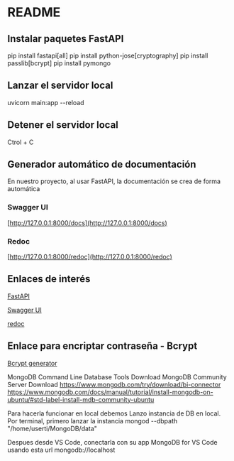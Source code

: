 # README

## Instalar paquetes FastAPI

pip install fastapi[all]
pip install python-jose[cryptography]
pip install passlib[bcrypt]
pip install pymongo

## Lanzar el servidor local

uvicorn main:app --reload

## Detener el servidor local

Ctrol + C

## Generador automático de documentación

En nuestro proyecto, al usar FastAPI, la documentación se crea de forma automática

### Swagger UI

[http://127.0.0.1:8000/docs](http://127.0.0.1:8000/docs)

### Redoc

[http://127.0.0.1:8000/redoc](http://127.0.0.1:8000/redoc)

## Enlaces de interés

[FastAPI](https://fastapi.tiangolo.com/)

[Swagger UI](https://swagger.io/tools/swagger-ui/)

[redoc](https://dev.to/williamdelaespriella/redoc-documentacion-agil-libre-de-dependencias-1jhk)

## Enlace para encriptar contraseña - Bcrypt

[Bcrypt generator](https://bcrypt-generator.com/https://bcrypt-generator.com/)


MongoDB Command Line Database Tools Download
MongoDB Community Server Download
https://www.mongodb.com/try/download/bi-connector
https://www.mongodb.com/docs/manual/tutorial/install-mongodb-on-ubuntu/#std-label-install-mdb-community-ubuntu


Para hacerla funcionar en local debemos
Lanzo instancia de DB en local.
Por terminal, primero lanzar la instancia
mongod --dbpath "/home/userti/MongoDB/data"

Despues desde VS Code, conectarla con su app 
MongoDB for VS Code
usando esta url
mongodb://localhost
